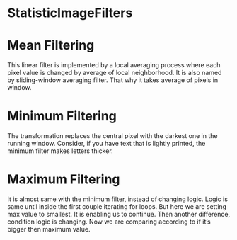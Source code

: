 # StatisticImageFilters

# Mean Filtering

This linear filter is implemented by a local averaging process where each pixel value is changed by average of local neighborhood. It is also named by sliding-window averaging filter. That why it takes average of pixels in window.

# Minimum Filtering

The transformation replaces the central pixel with the darkest one in the running window. Consider, if you have text that is lightly printed, the minimum filter makes letters thicker.

# Maximum Filtering

It is almost same with the minimum filter, instead of changing logic. Logic is same until inside the first couple iterating for loops. But here we are setting max value to smallest. It is enabling us to continue. Then another difference, condition logic is changing. Now we are comparing according to if it’s bigger then maximum value.